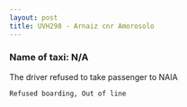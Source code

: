 ```yaml
---
layout: post
title: UVH298 - Arnaiz cnr Amorosolo
---
```


### Name of taxi: N/A

The driver refused to take passenger to NAIA

```Refused boarding, Out of line```
